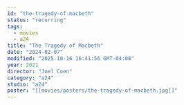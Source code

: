 ```yaml
---
id: "the-tragedy-of-macbeth"
status: "recurring"
tags:
  - movies
  - a24
title: "The Tragedy of Macbeth"
date: "2024-02-07"
modified: "2025-10-16 16:41:56 GMT-04:00"
year: 2021
director: "Joel Coen"
category: "a24"
studio: "a24"
poster: "[[movies/posters/the-tragedy-of-macbeth.jpg]]"
---
```

